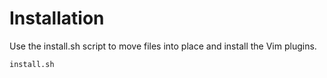 Installation
============

Use the install.sh script to move files into place and install the Vim plugins.

    install.sh
